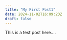 ```yaml
---
title: "My First Post1"
date: 2024-11-02T16:09:23Z
draft: false
---
```


This is a test post here....